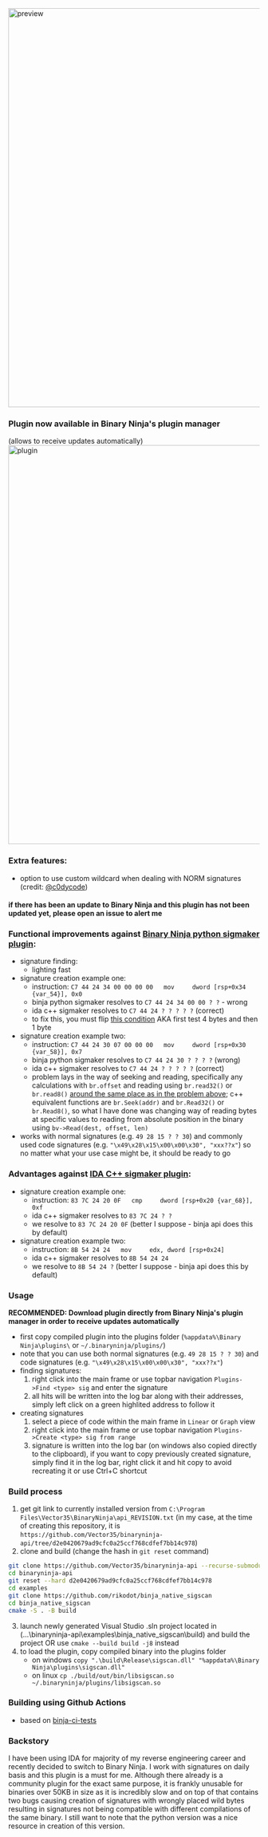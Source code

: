 <img alt="preview" src="https://github.com/rikodot/binja_native_sigscan/blob/main/preview.gif" width="800">

### Plugin now available in Binary Ninja's plugin manager
(allows to receive updates automatically)<br>
<img alt="plugin" src="https://github.com/rikodot/binja_native_sigscan/blob/main/plugin.jpg" width="800">

### Extra features:
- option to use custom wildcard when dealing with NORM signatures (credit: [@c0dycode](https://github.com/c0dycode))

#### if there has been an update to Binary Ninja and this plugin has not been updated yet, please open an issue to alert me

### Functional improvements against [Binary Ninja python sigmaker plugin](https://github.com/apekros/binja_sigmaker):
- signature finding:
  - lighting fast
- signature creation example one:
  - instruction: `C7 44 24 34 00 00 00 00   mov     dword [rsp+0x34 {var_54}], 0x0`
  - binja python sigmaker resolves to `C7 44 24 34 00 00 ? ?` - wrong
  - ida c++ sigmaker resolves to `C7 44 24 ? ? ? ? ?` (correct)
  - to fix this, you must flip [this condition](https://github.com/apekros/binja_sigmaker/blob/master/__init__.py#L163-L169) AKA first test 4 bytes and then 1 byte
- signature creation example two:
  - instruction: `C7 44 24 30 07 00 00 00   mov     dword [rsp+0x30 {var_58}], 0x7`
  - binja python sigmaker resolves to `C7 44 24 30 ? ? ? ?` (wrong)
  - ida c++ sigmaker resolves to `C7 44 24 ? ? ? ? ?` (correct)
  - problem lays in the way of seeking and reading, specifically any calculations with `br.offset` and reading using `br.read32()` or `br.read8()` [around the same place as in the problem above](https://github.com/apekros/binja_sigmaker/blob/master/__init__.py#L156-L175); c++ equivalent functions are `br.Seek(addr)` and `br.Read32()` or `br.Read8()`, so what I have done was changing way of reading bytes at specific values to reading from absolute position in the binary using `bv->Read(dest, offset, len)`
- works with normal signatures (e.g. `49 28 15 ? ? 30`) and commonly used code signatures (e.g. `"\x49\x28\x15\x00\x00\x30", "xxx??x"`) so no matter what your use case might be, it should be ready to go

### Advantages against [IDA C++ sigmaker plugin](https://github.com/ajkhoury/SigMaker-x64):
- signature creation example one:
  - instruction: `83 7C 24 20 0F   cmp     dword [rsp+0x20 {var_68}], 0xf`
  - ida c++ sigmaker resolves to `83 7C 24 ? ?`
  - we resolve to `83 7C 24 20 0F` (better I suppose - binja api does this by default)
- signature creation example two:
  - instruction: `8B 54 24 24   mov     edx, dword [rsp+0x24]`
  - ida c++ sigmaker resolves to `8B 54 24 24`
  - we resolve to `8B 54 24 ?` (better I suppose - binja api does this by default)

### Usage
**RECOMMENDED: Download plugin directly from Binary Ninja's plugin manager in order to receive updates automatically**
- first copy compiled plugin into the plugins folder (`%appdata%\Binary Ninja\plugins\` or `~/.binaryninja/plugins/`)
- note that you can use both normal signatures (e.g. `49 28 15 ? ? 30`) and code signatures (e.g. `"\x49\x28\x15\x00\x00\x30", "xxx??x"`)
- finding signatures:
  1. right click into the main frame or use topbar navigation `Plugins->Find <type> sig` and enter the signature
  2. all hits will be written into the log bar along with their addresses, simply left click on a green highlited address to follow it
- creating signatures
  1. select a piece of code within the main frame in `Linear` or `Graph` view
  2. right click into the main frame or use topbar navigation `Plugins->Create <type> sig from range`
  3. signature is written into the log bar (on windows also copied directly to the clipboard), if you want to copy previously created signature, simply find it in the log bar, right click it and hit copy to avoid recreating it or use Ctrl+C shortcut

### Build process
1. get git link to currently installed version from `C:\Program Files\Vector35\BinaryNinja\api_REVISION.txt` (in my case, at the time of creating this repository, it is `https://github.com/Vector35/binaryninja-api/tree/d2e0420679ad9cfc0a25ccf768cdfef7bb14c978`)
2. clone and build (change the hash in `git reset` command)
```bash
git clone https://github.com/Vector35/binaryninja-api --recurse-submodules
cd binaryninja-api
git reset --hard d2e0420679ad9cfc0a25ccf768cdfef7bb14c978
cd examples
git clone https://github.com/rikodot/binja_native_sigscan
cd binja_native_sigscan
cmake -S . -B build
```
3. launch newly generated Visual Studio .sln project located in (...\binaryninja-api\examples\binja_native_sigscan\build\) and build the project OR use `cmake --build build -j8` instead
4. to load the plugin, copy compiled binary into the plugins folder
   - on windows `copy ".\build\Release\sigscan.dll" "%appdata%\Binary Ninja\plugins\sigscan.dll"`
   - on linux `cp ./build/out/bin/libsigscan.so ~/.binaryninja/plugins/libsigscan.so`

### Building using Github Actions
- based on [binja-ci-tests](https://github.com/CouleeApps/binja-ci-tests)

### Backstory
I have been using IDA for majority of my reverse engineering career and recently decided to switch to Binary Ninja. I work with signatures on daily basis and this plugin is a must for me. Although there already is a community plugin for the exact same purpose, it is frankly unusable for binaries over 50KB in size as it is incredibly slow and on top of that contains two bugs causing creation of signatures with wrongly placed wild bytes resulting in signatures not being compatible with different compilations of the same binary. I still want to note that the python version was a nice resource in creation of this version.
